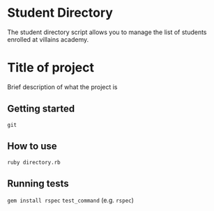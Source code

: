 # Student Directory #

The student directory script allows you to manage the list of students enrolled at 
villains academy.

# Title of project

Brief description of what the project is

## Getting started

`git `


## How to use ##

```shell
ruby directory.rb
```

## Running tests

`gem install rspec`
`test_command` (e.g. `rspec`)


